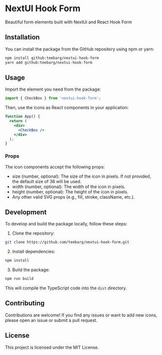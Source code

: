 # NextUI Hook Form

Beautiful form elements built with NextUi and React Hook Form

## Installation

You can install the package from the GitHub repository using npm or yarn:

```bash
npm install github:teebarg/nextui-hook-form
yarn add github:teebarg/nextui-hook-form
```

## Usage

Import the element you need from the package:

```jsx
import { CheckBox } from 'nextui-hook-form';
```

Then, use the icons as React components in your application:

```jsx
function App() {
  return (
    <div>
      <CheckBox />
    </div>
  );
}
```

### Props

The icon components accept the following props:

- size (number, optional): The size of the icon in pixels. If not provided, the default size of 36 will be used.
- width (number, optional): The width of the icon in pixels.
- height (number, optional): The height of the icon in pixels.
- Any other valid SVG props (e.g., fill, stroke, className, etc.).

## Development

To develop and build the package locally, follow these steps:

1. Clone the repository:

```bash
git clone https://github.com/teebarg/nextui-hook-form.git
```

2. Install dependencies:

```bash
npm install
```

3. Build the package:

```bash
npm run build
```

This will compile the TypeScript code into the `dist` directory.

## Contributing

Contributions are welcome! If you find any issues or want to add new icons, please open an issue or submit a pull request.

## License

This project is licensed under the MIT License.
